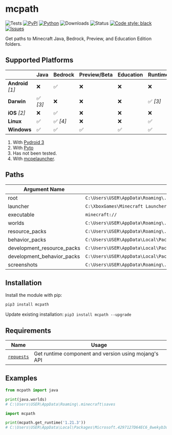 # mcpath

![Tests](https://github.com/legopitstop/mcpath/actions/workflows/tests.yml/badge.svg)
[![PyPI](https://img.shields.io/pypi/v/mcpath)](https://pypi.org/project/mcpath/)
[![Python](https://img.shields.io/pypi/pyversions/mcpath)](https://www.python.org/downloads//)
![Downloads](https://img.shields.io/pypi/dm/mcpath)
![Status](https://img.shields.io/pypi/status/mcpath)
[![Code style: black](https://img.shields.io/badge/code%20style-black-000000.svg)](https://github.com/ambv/black)
[![Issues](https://img.shields.io/github/issues/legopitstop/mcpath)](https://github.com/legopitstop/mcpath/issues)

Get paths to Minecraft Java, Bedrock, Preview, and Education Edition folders.

## Supported Platforms

|                   | Java     | Bedrock  | Preview/Beta | Education | Runtime  |
| ----------------- | -------- | -------- | ------------ | --------- | -------- |
| **Android** _[1]_ | ❌       | ✅       | ❌           | ❌        | ❌       |
| **Darwin**        | ✅ _[3]_ | ❌       | ❌           | ❌        | ✅ _[3]_ |
| **iOS** _[2]_     | ❌       | ✅       | ❌           | ❌        | ❌       |
| **Linux**         | ✅       | ✅ _[4]_ | ❌           | ❌        | ✅       |
| **Windows**       | ✅       | ✅       | ✅           | ✅        | ✅       |

1. With [Pydroid 3](https://play.google.com/store/apps/details?id=ru.iiec.pydroid3&hl=en_US)
2. With [Pyto](https://apps.apple.com/us/app/pyto-ide/id1436650069)
3. Has not been tested.
4. With [mcpelauncher](https://mcpelauncher.readthedocs.io/en/latest/).

## Paths

| Argument Name              | Example                                                                                                                            |
| -------------------------- | ---------------------------------------------------------------------------------------------------------------------------------- |
| root                       | `C:\Users\USER\AppData\Roaming\.minecraft`                                                                                         |
| launcher                   | `C:\XboxGames\Minecraft Launcher\Content\Minecraft.exe`                                                                            |
| executable                 | `minecraft://`                                                                                                                     |
| worlds                     | `C:\Users\USER\AppData\Roaming\.minecraft\saves`                                                                                   |
| resource_packs             | `C:\Users\USER\AppData\Roaming\.minecraft\resourcepacks`                                                                           |
| behavior_packs             | `C:\Users\USER\AppData\Local\Packages\Microsoft.MinecraftUWP_8wekyb3d8bbwe\LocalState\games\com.mojang\behavior_packs`             |
| development_resource_packs | `C:\Users\USER\AppData\Local\Packages\Microsoft.MinecraftUWP_8wekyb3d8bbwe\LocalState\games\com.mojang\development_resource_packs` |
| development_behavior_packs | `C:\Users\USER\AppData\Local\Packages\Microsoft.MinecraftUWP_8wekyb3d8bbwe\LocalState\games\com.mojang\development_behavior_packs` |
| screenshots                | `C:\Users\USER\AppData\Roaming\.minecraft\screenshots`                                                                             |

## Installation

Install the module with pip:

```bat
pip3 install mcpath
```

Update existing installation: `pip3 install mcpath --upgrade`

## Requirements

| Name                                             | Usage                                                |
| ------------------------------------------------ | ---------------------------------------------------- |
| [`requests`](https://pypi.org/project/requests/) | Get runtime component and version using mojang's API |

## Examples

```Python
from mcpath import java

print(java.worlds)
# C:\Users\USER\AppData\Roaming\.minecraft\saves
```

```Python
import mcpath

print(mcpath.get_runtime('1.21.3'))
# C:\Users\USER\AppData\Local\Packages\Microsoft.4297127D64EC6_8wekyb3d8bbwe\LocalCache\Local\runtime\java-runtime-delta\windows-x64\java-runtime-delta\bin\java.exe
```
